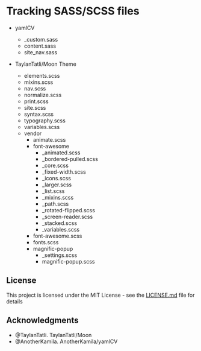 # Tracking SASS/SCSS files
- yamlCV
  - \_custom.sass
  - content.sass
  - site_nav.sass

- TaylanTatli/Moon Theme
  - elements.scss
  - mixins.scss
  - nav.scss
  - normalize.scss
  - print.scss
  - site.scss
  - syntax.scss
  - typography.scss
  - variables.scss
  - vendor
    - animate.scss
    - font-awesome
      - \_animated.scss
      - \_bordered-pulled.scss
      - \_core.scss
      - \_fixed-width.scss
      - \_icons.scss
      - \_larger.scss
      - \_list.scss
      - \_mixins.scss
      - \_path.scss
      - \_rotated-flipped.scss
      - \_screen-reader.scss
      - \_stacked.scss
      - \_variables.scss
    - font-awesome.scss
    - fonts.scss
    - magnific-popup
      - \_settings.scss
      - magnific-popup.scss

## License

This project is licensed under the MIT License - see the [LICENSE.md](LICENSE.md) file for details

## Acknowledgments

* @TaylanTatli. TaylanTatli/Moon
* @AnotherKamila. AnotherKamila/yamlCV

